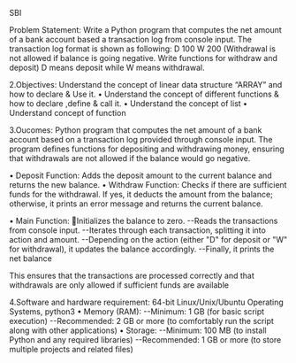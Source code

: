 SBI

Problem Statement: Write a Python program that computes the net amount of a bank account based a transaction log from console input. The transaction log format is shown as following: D 100 W 200 (Withdrawal is not allowed if balance is going negative. Write functions for withdraw and deposit) D means deposit while W means withdrawal.

2.Objectives:
Understand the concept of linear data structure “ARRAY” and how to declare & Use it. 
• Understand the concept of  different functions & how to declare ,define  & call it.
•	Understand the concept of list
•	Understand concept of function

3.Oucomes:
Python program that computes the net amount of a bank account based on a transaction log provided through console input. The program defines functions for depositing and withdrawing money, ensuring that withdrawals are not allowed if the balance would go negative.

•  Deposit Function: Adds the deposit amount to the current balance and returns the new balance.
•  Withdraw Function: Checks if there are sufficient funds for the withdrawal. If yes, it deducts the amount from the balance; otherwise, it prints an error message and returns the current balance.

•  Main Function:
Initializes the balance to zero.
--Reads the transactions from console input.
--Iterates through each transaction, splitting it into action and amount.
--Depending on the action (either "D" for deposit or "W" for withdrawal), it updates the balance accordingly.
--Finally, it prints the net balance

This ensures that the transactions are processed correctly and that withdrawals are only allowed if sufficient funds are available

4.Software and hardware requirement:
64-bit Linux/Unix/Ubuntu Operating Systems, python3 
•  Memory (RAM):
--Minimum: 1 GB (for basic script execution)
--Recommended: 2 GB or more (to comfortably run the script along with other applications)
•  Storage:
--Minimum: 100 MB (to install Python and any required libraries)
--Recommended: 1 GB or more (to store multiple projects and related files)
